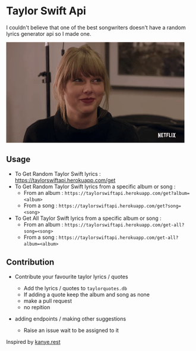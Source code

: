 # Taylor Swift Api

I couldn't believe that one of the best songwriters doesn't have a random lyrics generator api so I made one.

![](taylor.gif)

## Usage
* To Get Random Taylor Swift lyrics : https://taylorswiftapi.herokuapp.com/get
* To Get Random Taylor Swift lyrics from a specific album or song :
  * From an album : ```https://taylorswiftapi.herokuapp.com/get?album=<album>```
  * From a song : ```https://taylorswiftapi.herokuapp.com/get?song=<song>```
* To Get All Taylor Swift lyrics from a specific album or song :
  * From an album : ```https://taylorswiftapi.herokuapp.com/get-all?song=<song>```
  * From a song : ```https://taylorswiftapi.herokuapp.com/get-all?album=<album>```

## Contribution

* Contribute your favourite taylor lyrics / quotes
  * Add the lyrics / quotes to `taylorquotes.db`
  * If adding a quote keep the album and song as none
  * make a pull request
  * no repition

* adding endpoints / making other suggestions
    * Raise an issue wait to be assigned to it

Inspired by  [kanye.rest](https://kanye.rest/)




